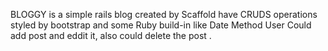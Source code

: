 BLOGGY is a simple rails blog created by Scaffold have CRUDS operations styled by bootstrap and some Ruby build-in like Date Method 
User Could add post and eddit it, also could delete the post .